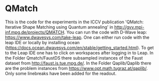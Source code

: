 # QMatch
This is the code for the experiments in the ICCV publication 'QMatch: Iterative Shape Matching using Quantum annealing' in http://gvv.mpi-inf.mpg.de/projects/QMATCH. 
You can run the code with D-Wave leap: https://www.dwavesys.com/take-leap.
  One can either run code with the leap IDE or locally by installing ocean (https://docs.ocean.dwavesys.com/en/stable/getting_started.html). 
  To get to the Leap IDE one has to click on workspaces after logging in to Leap.
  In the Folder Qmatch/FaustDS there subsampled instances of the Faust dataset from http://faust.is.tue.mpg.de/. 
  In the Folder Qaplib/Qaplib there are the problem instances from https://www.opt.math.tugraz.at/qaplib/. Only some linebreaks have been added for the readout.
